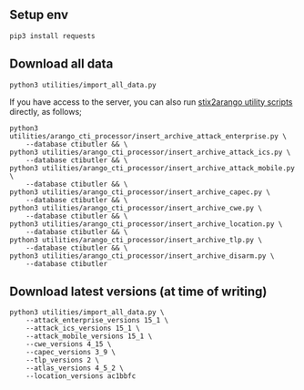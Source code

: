 ## Setup env

```shell
pip3 install requests
```

## Download all data

```shell
python3 utilities/import_all_data.py
```

If you have access to the server, you can also run [stix2arango utility scripts](https://github.com/muchdogesec/stix2arango/tree/main/utilities) directly, as follows;

```shell
python3 utilities/arango_cti_processor/insert_archive_attack_enterprise.py \
	--database ctibutler && \
python3 utilities/arango_cti_processor/insert_archive_attack_ics.py \
	--database ctibutler && \
python3 utilities/arango_cti_processor/insert_archive_attack_mobile.py \
	--database ctibutler && \
python3 utilities/arango_cti_processor/insert_archive_capec.py \
	--database ctibutler && \
python3 utilities/arango_cti_processor/insert_archive_cwe.py \
	--database ctibutler && \
python3 utilities/arango_cti_processor/insert_archive_location.py \
	--database ctibutler && \
python3 utilities/arango_cti_processor/insert_archive_tlp.py \
	--database ctibutler && \
python3 utilities/arango_cti_processor/insert_archive_disarm.py \
	--database ctibutler
```

## Download latest versions (at time of writing)

```shell
python3 utilities/import_all_data.py \
	--attack_enterprise_versions 15_1 \
	--attack_ics_versions 15_1 \
	--attack_mobile_versions 15_1 \
	--cwe_versions 4_15 \
	--capec_versions 3_9 \
	--tlp_versions 2 \
	--atlas_versions 4_5_2 \
	--location_versions ac1bbfc
```